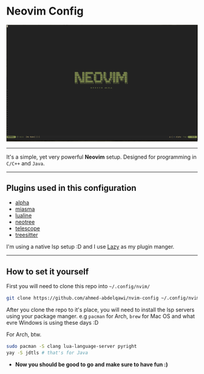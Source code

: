 # Neovim Config

![logo](./logo.png)

---

It's a simple, yet very powerful **Neovim** setup. Designed for programming in `C/C++` and `Java`.

---

## Plugins used in this configuration

- [alpha](https://github.com/goolord/alpha-nvim)
- [miasma](https://github.com/xero/miasma.nvim)
- [lualine](https://github.com/nvim-lualine/lualine.nvim)
- [neotree](https://github.com/nvim-neo-tree/neo-tree.nvim)
- [telescope](https://github.com/nvim-telescope/telescope.nvim)
- [treesitter](https://github.com/nvim-treesitter/nvim-treesitter)

I'm using a native lsp setup :D and I use [Lazy](https://www.lazyvim.org/) as my plugin manger.

---

## How to set it yourself

First you will need to clone this repo into `~/.config/nvim/`


```bash
git clone https://github.com/ahmed-abdelqawi/nvim-config ~/.config/nvim/
```

After you clone the repo to it's place, you will need to install the lsp servers using your package manger. e.g `pacman` for Arch, `brew` for Mac OS and what evre Windows is using these days :D

For Arch, btw.


```bash
sudo pacman -S clang lua-language-server pyright
yay -S jdtls # that's for Java
```


- **Now you should be good to go and make sure to have fun :)**
